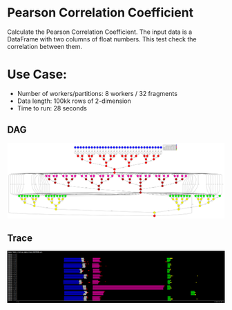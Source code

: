 # Pearson Correlation Coefficient

Calculate the Pearson Correlation Coefficient. The input data is a DataFrame with two columns of float numbers. This test check the correlation between them.


# Use Case:

 - Number of workers/partitions: 8 workers / 32 fragments
 - Data length: 100kk rows of 2-dimension
 - Time to run: 28 seconds


## DAG

![dag](./dag.png)


## Trace

![trace](./trace.png)


